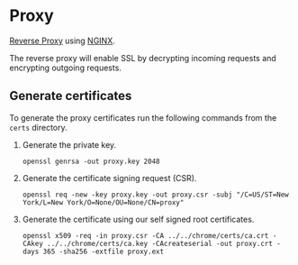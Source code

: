 # Proxy
[Reverse Proxy](https://www.cloudflare.com/learning/cdn/glossary/reverse-proxy/) using
[NGINX](https://nginx.com).

The reverse proxy will enable SSL by decrypting incoming requests and encrypting outgoing requests.

## Generate certificates
To generate the proxy certificates run the following commands from the `certs` directory.

1. Generate the private key.
    ```
    openssl genrsa -out proxy.key 2048
    ```

2. Generate the certificate signing request (CSR).
    ```
    openssl req -new -key proxy.key -out proxy.csr -subj "/C=US/ST=New York/L=New York/O=None/OU=None/CN=proxy"
    ```

3. Generate the certificate using our self signed root certificates.
    ```
    openssl x509 -req -in proxy.csr -CA ../../chrome/certs/ca.crt -CAkey ../../chrome/certs/ca.key -CAcreateserial -out proxy.crt -days 365 -sha256 -extfile proxy.ext
    ```
